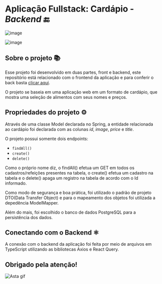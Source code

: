 # Aplicação Fullstack: Cardápio - _Backend_ 🔚

![image](https://user-images.githubusercontent.com/82117471/234935747-4afbe644-63de-4b60-81b5-8d595f4b413b.png)

![image](https://user-images.githubusercontent.com/82117471/234935868-41eb55b6-75f1-43f2-bb56-f98e255204b8.png)

## Sobre o projeto 📚

Esse projeto foi desenvolvido em duas partes, front e backend, este repositório está relacionado com o frontend da aplicação e para conferir o back basta [clicar aqui](https://github.com/saulobarbosaa/react-spring-app-backend).

O projeto se baseia em uma aplicação web em um formato de cardápio, que mostra uma seleção de alimentos com seus nomes e preços.

## Propriedades do projeto ⚙️

Através de uma classe Model declarada no Spring, a entidade relacionada ao cardápio foi declarada com as colunas _id_, _image_, _price_ e _title_.

O projeto possui somente dois endpoints:
 - `findAll()`
 - `create()`
 - `delete()`

Como o próprio nome diz, o findAll() efetua um GET em todos os cadastros/refeições presentes na tabela, o create() efetua um cadastro na tabela e o delete() apaga um registro na tabela de acordo com o Id informado. 

Como modo de segurança e boa prática, foi utilizado o padrão de projeto DTO(Data Transfer Object) e para o mapeamento dos objetos foi utilizada a depedência ModelMapper.

Além do mais, foi escolhido o banco de dados PostgreSQL para a persistência dos dados.

## Conectando com o Backend ⚛️

A conexão com o backend da aplicação foi feita por meio de arquivos em TypeScript utilizando as bibliotecas Axios e React Query.

## Obrigado pela atenção!

![Asta gif](https://media.tenor.com/Iy3Wtz2pCaAAAAAC/black-clover-asta.gif)
